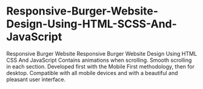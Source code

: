 # Responsive-Burger-Website-Design-Using-HTML-SCSS-And-JavaScript
Responsive Burger Website      Responsive Burger Website Design Using HTML CSS And JavaScript     Contains animations when scrolling.     Smooth scrolling in each section.     Developed first with the Mobile First methodology, then for desktop.     Compatible with all mobile devices and with a beautiful and pleasant user interface.
